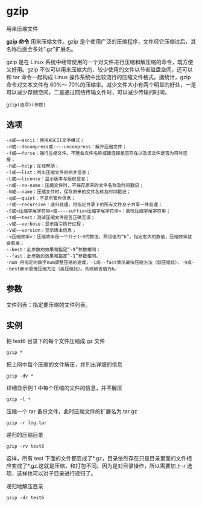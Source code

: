# gzip

用来压缩文件

**gzip 命令** 用来压缩文件。gzip 是个使用广泛的压缩程序，文件经它压缩过后，其名称后面会多处“.gz”扩展名。

gzip 是在 Linux 系统中经常使用的一个对文件进行压缩和解压缩的命令，既方便又好用。gzip 不仅可以用来压缩大的、较少使用的文件以节省磁盘空间，还可以和 tar 命令一起构成 Linux 操作系统中比较流行的压缩文件格式。据统计，gzip 命令对文本文件有 60%～ 70%的压缩率。减少文件大小有两个明显的好处，一是可以减少存储空间，二是通过网络传输文件时，可以减少传输的时间。

```
gzip(选项)(参数)
```

## 选项

```
-a或——ascii：使用ASCII文字模式；
-d或--decompress或----uncompress：解开压缩文件；
-f或——force：强行压缩文件。不理会文件名称或硬连接是否存在以及该文件是否为符号连接；
-h或——help：在线帮助；
-l或——list：列出压缩文件的相关信息；
-L或——license：显示版本与版权信息；
-n或--no-name：压缩文件时，不保存原来的文件名称及时间戳记；
-N或——name：压缩文件时，保存原来的文件名称及时间戳记；
-q或——quiet：不显示警告信息；
-r或——recursive：递归处理，将指定目录下的所有文件及子目录一并处理；
-S或<压缩字尾字符串>或----suffix<压缩字尾字符串>：更改压缩字尾字符串；
-t或——test：测试压缩文件是否正确无误；
-v或——verbose：显示指令执行过程；
-V或——version：显示版本信息；
-<压缩效率>：压缩效率是一个介于1~9的数值，预设值为“6”，指定愈大的数值，压缩效率就会愈高；
--best：此参数的效果和指定“-9”参数相同；
--fast：此参数的效果和指定“-1”参数相同。
-num 用指定的数字num调整压缩的速度，-1或--fast表示最快压缩方法（低压缩比），-9或--best表示最慢压缩方法（高压缩比）。系统缺省值为6。
```

## 参数

文件列表：指定要压缩的文件列表。

## 实例

把 test6 目录下的每个文件压缩成.gz 文件

```
gzip *
```

把上例中每个压缩的文件解压，并列出详细的信息

```
gzip -dv *
```

详细显示例 1 中每个压缩的文件的信息，并不解压

```
gzip -l *
```

压缩一个 tar 备份文件，此时压缩文件的扩展名为.tar.gz

```
gzip -r log.tar
```

递归的压缩目录

```
gzip -rv test6
```

这样，所有 test 下面的文件都变成了*.gz，目录依然存在只是目录里面的文件相应变成了*.gz.这就是压缩，和打包不同。因为是对目录操作，所以需要加上-r 选项，这样也可以对子目录进行递归了。

递归地解压目录

```
gzip -dr test6
```
